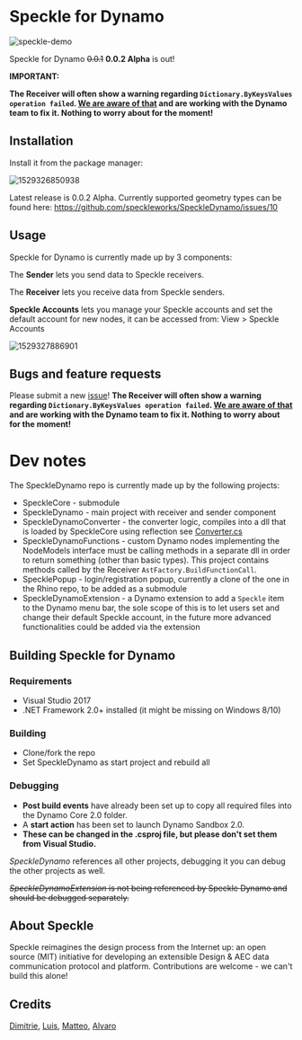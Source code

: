 # Speckle for Dynamo

![speckle-demo](https://user-images.githubusercontent.com/2679513/41601159-99a0499a-73cf-11e8-90b9-36b43a822076.gif)

Speckle for Dynamo ~~0.0.1~~ **0.0.2 Alpha** is out!

**IMPORTANT:**

**The Receiver will often show a warning regarding `Dictionary.ByKeysValues operation failed`. [We are aware of that](https://github.com/speckleworks/SpeckleDynamo/issues/20) and are working with the Dynamo team to fix it. Nothing to worry about for the moment!**


## Installation

Install it from the package manager:

![1529326850938](https://user-images.githubusercontent.com/2679513/41541682-f16d9d50-730a-11e8-8d98-632ca20523ff.png)

Latest release is 0.0.2 Alpha.
Currently supported geometry types can be found here: https://github.com/speckleworks/SpeckleDynamo/issues/10

## Usage

Speckle for Dynamo is currently made up by 3 components:

The **Sender** lets you send data to Speckle receivers.

The **Receiver** lets you receive data from Speckle senders.

**Speckle Accounts** lets you manage your Speckle accounts and set the default account for new nodes, it can be accessed from: View > Speckle Accounts

![1529327886901](https://user-images.githubusercontent.com/2679513/41541683-f199855a-730a-11e8-8b11-da7b5cc14a76.png)

## Bugs and feature requests

Please submit a new [issue](https://github.com/speckleworks/SpeckleDynamo/issues)!
**The Receiver will often show a warning regarding `Dictionary.ByKeysValues operation failed`. [We are aware of that](https://github.com/speckleworks/SpeckleDynamo/issues/20) and are working with the Dynamo team to fix it. Nothing to worry about for the moment!**


# Dev notes

The SpeckleDynamo repo is currently made up by the following projects:

- SpeckleCore - submodule
- SpeckleDynamo - main project with receiver and sender component
- SpeckleDynamoConverter - the converter logic, compiles into a dll that is loaded by SpeckleCore using reflection see [Converter.cs](https://github.com/speckleworks/SpeckleCore/blob/master/SpeckleCore/Converter.cs#L135)
- SpeckleDynamoFunctions - custom Dynamo nodes implementing the NodeModels interface must be calling methods in a separate dll in order to return something (other than basic types). This project contains methods called by the Receiver `AstFactory.BuildFunctionCall`.
- SpecklePopup - login/registration popup, currently a clone of the one in the Rhino repo, to be added as a submodule
- SpeckleDynamoExtension - a Dynamo extension to add a `Speckle` item to the Dynamo menu bar, the sole scope of this is to let users set and change their default Speckle account, in the future more advanced functionalities could be added via the extension


## Building Speckle for Dynamo

### Requirements

- Visual Studio 2017
- .NET Framework 2.0+ installed (it might be missing on Windows 8/10)

### Building

- Clone/fork the repo
- Set SpeckleDynamo as start project and rebuild all

### Debugging

- **Post build events** have already been set up to copy all required files into the Dynamo Core 2.0 folder.
- A **start action** has been set to launch Dynamo Sandbox 2.0. 
- **These can be changed in the .csproj file, but please don't set them from Visual Studio.**

*SpeckleDynamo* references all other projects, debugging it you can debug the other projects as well.

~~*SpeckleDynamoExtension* is not being referenced by Speckle Dynamo and should be debugged separately.~~


## About Speckle

Speckle reimagines the design process from the Internet up: an open source (MIT) initiative for developing an extensible Design & AEC data communication protocol and platform. Contributions are welcome - we can't build this alone!


## Credits

[Dimitrie](https://github.com/didimitrie), [Luis](https://github.com/fraguada), [Matteo](https://github.com/teocomi), [Alvaro](https://github.com/alvpickmans)

